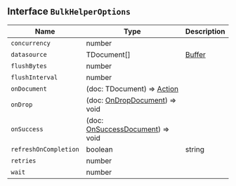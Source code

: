 ## Interface `BulkHelperOptions`

| Name | Type | Description |
| - | - | - |
| `concurrency` | number | &nbsp; |
| `datasource` | TDocument[] | [Buffer](./Buffer.md) | [Readable](./Readable.md) | [AsyncIterator](./AsyncIterator.md)<TDocument> | &nbsp; |
| `flushBytes` | number | &nbsp; |
| `flushInterval` | number | &nbsp; |
| `onDocument` | (doc: TDocument) => [Action](./Action.md) | &nbsp; |
| `onDrop` | (doc: [OnDropDocument](./OnDropDocument.md)<TDocument>) => void | &nbsp; |
| `onSuccess` | (doc: [OnSuccessDocument](./OnSuccessDocument.md)) => void | &nbsp; |
| `refreshOnCompletion` | boolean | string | &nbsp; |
| `retries` | number | &nbsp; |
| `wait` | number | &nbsp; |
